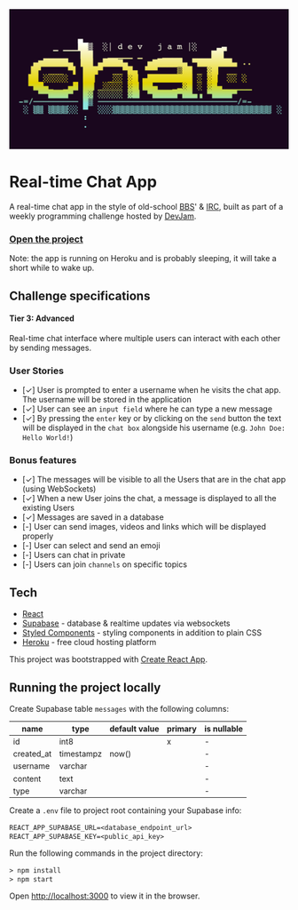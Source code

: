 <img src="https://github.com/peippo/dev-jam-chat/blob/7b7c3600bc75d40f839a18de8e6b0d41d4a4db6a/public/share.png" alt="Banner image">

# Real-time Chat App

A real-time chat app in the style of old-school [BBS](https://en.wikipedia.org/wiki/Bulletin_board_system)' & [IRC](https://en.wikipedia.org/wiki/Internet_Relay_Chat), built as part of a weekly programming challenge hosted by [DevJam](https://devjam.vercel.app/).

### <a href="https://dev-jam-chat.herokuapp.com/">Open the project</a>

Note: the app is running on Heroku and is probably sleeping, it will take a short while to wake up.

## Challenge specifications

#### Tier 3: Advanced

Real-time chat interface where multiple users can interact with each other by sending messages.

### User Stories

-  [✓] User is prompted to enter a username when he visits the chat app. The username will be stored in the application
-  [✓] User can see an `input field` where he can type a new message
-  [✓] By pressing the `enter` key or by clicking on the `send` button the text will be displayed in the `chat box` alongside his username (e.g. `John Doe: Hello World!`)

### Bonus features

-  [✓] The messages will be visible to all the Users that are in the chat app (using WebSockets)
-  [✓] When a new User joins the chat, a message is displayed to all the existing Users
-  [✓] Messages are saved in a database
-  [-] User can send images, videos and links which will be displayed properly
-  [-] User can select and send an emoji
-  [-] Users can chat in private
-  [-] Users can join `channels` on specific topics

## Tech

-  [React](https://reactjs.org/)
-  [Supabase](https://supabase.com/) - database & realtime updates via websockets
-  [Styled Components](https://styled-components.com/) - styling components in addition to plain CSS
-  [Heroku](https://www.heroku.com) - free cloud hosting platform

This project was bootstrapped with [Create React App](https://github.com/facebook/create-react-app).

## Running the project locally

Create Supabase table `messages` with the following columns:

| name       | type       | default value | primary | is nullable |
| ---------- | ---------- | ------------- | ------- | ----------- |
| id         | int8       |               | x       | -           |
| created_at | timestampz | now()         |         | -           |
| username   | varchar    |               |         | -           |
| content    | text       |               |         | -           |
| type       | varchar    |               |         | -           |

Create a `.env` file to project root containing your Supabase info:

```
REACT_APP_SUPABASE_URL=<database_endpoint_url>
REACT_APP_SUPABASE_KEY=<public_api_key>
```

Run the following commands in the project directory:

```
> npm install
> npm start
```

Open [http://localhost:3000](http://localhost:3000) to view it in the browser.
